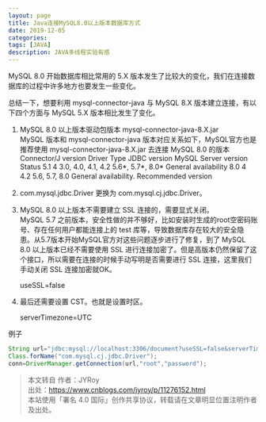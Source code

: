 ```yaml
---
layout: page
title: Java连接MySQL8.0以上版本数据库方式
date: 2019-12-05
categories: 
tags: [JAVA]
description: JAVA多线程实验有感
---
```


MySQL 8.0 开始数据库相比常用的 5.X 版本发生了比较大的变化，我们在连接数据库的过程中许多地方也要发生一些变化。

总结一下，想要利用 mysql-connector-java 与 MySQL 8.X 版本建立连接，有以下四个方面与 MySQL 5.X 版本相比发生了变化。

1. MySQL 8.0 以上版本驱动包版本 mysql-connector-java-8.X.jar  
    MySQL 版本和 mysql-connector-java 版本对应关系如下，MySQL官方也是推荐使用  mysql-connector-java-8.X.jar 去连接 MySQL 8.0 的版本  
    Connector/J version	Driver Type	JDBC version	MySQL Server version	Status
    5.1	4	3.0, 4.0, 4.1, 4.2	5.6*, 5.7*, 8.0*	General availability
    8.0	4	4.2	5.6, 5.7, 8.0	General availability. Recommended version
　　

2. com.mysql.jdbc.Driver 更换为 com.mysql.cj.jdbc.Driver。

 

3. MySQL 8.0 以上版本不需要建立 SSL 连接的，需要显式关闭。  
    MySQL 5.7 之前版本，安全性做的并不够好，比如安装时生成的root空密码账号、存在任何用户都能连接上的 test 库等，导致数据库存在较大的安全隐患。从5.7版本开始MySQL官方对这些问题逐步进行了修复，到了 MySQL 8.0 以上版本已经不需要使用 SSL 进行连接加密了。但是高版本仍然保留了这个接口，所以需要在连接的时候手动写明是否需要进行 SSL 连接，这里我们手动关闭 SSL 连接加密就OK。  

    useSSL=false

 

4. 最后还需要设置 CST。也就是设置时区。

    serverTimezone=UTC

 

例子
```JAVA
String url="jdbc:mysql://localhost:3306/document?useSSL=false&serverTimezone=UTC";
Class.forName("com.mysql.cj.jdbc.Driver");
conn=DriverManager.getConnection(url,"root","password");
```

>本文转自
>作者：JYRoy  
>出处：https://www.cnblogs.com/jyroy/p/11276152.html  
>本站使用「署名 4.0 国际」创作共享协议，转载请在文章明显位置注明作者及出处。  